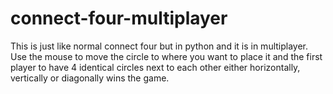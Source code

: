 # connect-four-multiplayer
This is just like normal connect four but in python and it is in multiplayer. Use the mouse to move the circle to where you want to place it and the first player to have 4 identical circles next to each other either horizontally, vertically or diagonally wins the game.
